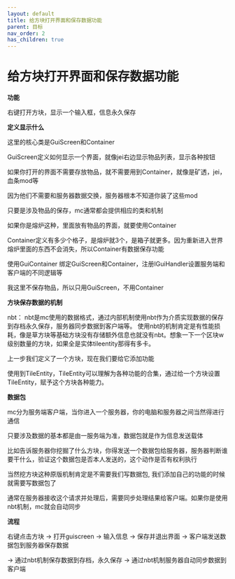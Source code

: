 ```yaml
---
layout: default
title: 给方块打开界面和保存数据功能
parent: 目标
nav_order: 2
has_children: true
---
```


# 给方块打开界面和保存数据功能


**功能**

右键打开方块，显示一个输入框，信息永久保存



**定义显示什么**

这里的核心类是GuiScreen和Container



GuiScreen定义如何显示一个界面，就像jei右边显示物品列表，显示各种按钮

如果你打开的界面不需要存放物品，就不需要用到Container，就像是矿透，jei，血条mod等

因为他们不需要和服务器数据交换，服务器根本不知道你装了这些mod



只要是涉及物品的保存，mc通常都会提供相应的类和机制

如果你是熔炉这种，里面放有物品的界面，就要使用Container

Container定义有多少个格子，是熔炉就3个，是箱子就更多。因为重新进入世界熔炉里面的东西不会消失，所以Container有数据保存功能

使用GuiContainer 绑定GuiScreen和Container，注册IGuiHandler设置服务端和客户端的不同逻辑等



我这里不保存物品，所以只用GuiScreen，不用Container



**方块保存数据的机制**

nbt： nbt是mc使用的数据格式，通过内部机制使用nbt作为介质实现数据的保存到存档永久保存，服务器同步数据到客户端等。
使用nbt的机制肯定是有性能损耗，像是草方块等基础方块没有存储额外信息也就没有nbt。想象一下一个区块w级别数量的方块，如果全是实体tileentity那得有多卡。



上一步我们定义了一个方块，现在我们要给它添加功能

使用到TileEntity，TileEntity可以理解为各种功能的合集，通过给一个方块设置TileEntity，赋予这个方块各种能力。



**数据包**

mc分为服务端客户端，当你进入一个服务器，你的电脑和服务器之间当然得进行通信

只要涉及数据的基本都是由一服务端为准，数据包就是作为信息发送载体

比如告诉服务器你挖掘了什么方块，你得发送一个数据包给服务器，服务器判断谁要干什么，验证这个数据包是否本人发送的，这个动作是否有权利执行

当然挖方块这种原版机制肯定是不需要我们写数据包, 我们添加自己的功能的时候就需要写数据包了

通常在服务器接收这个请求并处理后，需要同步处理结果给客户端。如果你是使用nbt机制，mc就会自动同步





**流程**

右键点击方块 -> 打开guiscreen -> 输入信息 -> 保存并退出界面 -> 客户端发送数据包到服务器保存数据

-> 通过nbt机制保存数据到存档，永久保存 -> 通过nbt机制服务器自动同步数据到客户端



